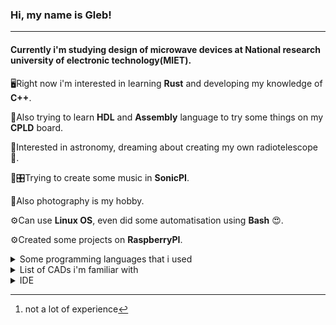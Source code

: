 
### Hi, my name is Gleb! 
---
#### Currently i'm studying design of microwave devices at National research university of electronic technology(MIET).

🖥Right now i'm interested in learning **Rust** and developing my knowledge of **C++**.

💾Also trying to learn **HDL** and **Assembly** language to try some things on my **CPLD** board.

🔭Interested in astronomy, dreaming about creating my own radiotelescope📡. 

🎵🎛Trying to create some music in **SonicPI**.

📸Also photography is my hobby.

⚙Can use **Linux OS**, even did some automatisation using **Bash** 😍.

⚙Created some projects on **RaspberryPI**.
<details><summary>Some programming languages that i used</summary>
<p>
  
- C++
- Python [^1]
  
</p>
</details>

<details><summary>List of CADs i'm familiar with</summary>
<p>
  
+ Microwave Office
+ Keysight Advanced Design System
  + Genesys
  + EMpro
+ Altium Designer
+ Intel Quartus
+ NI Multisim
+ also had a little experience with AutoCAD😄

</p>
</details>

<details><summary>IDE</summary>
<p>
  
* Visual Studio/VS Code
* Code Blocks
* GNUradio companion(developed some software for Software Defined Radio)
* LabVIEW
</p>
</details>

[^1]:not a lot of experience
<!--
**JudgeDreadsTheFirst/JudgeDreadsTheFirst** is a ✨ _special_ ✨ repository because its `README.md` (this file) appears on your GitHub profile.

Here are some ideas to get you started:

- 🔭 I’m currently working on ...
- 🌱 I’m currently learning ...
- 👯 I’m looking to collaborate on ...
- 🤔 I’m looking for help with ...
- 💬 Ask me about ...
- 📫 How to reach me: ...
- 😄 Pronouns: ...
- ⚡ Fun fact: ...
-->
